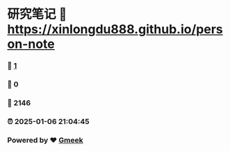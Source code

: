 # 研究笔记 :link: https://xinlongdu888.github.io/person-note 
### :page_facing_up: [1](https://xinlongdu888.github.io/person-note/tag.html) 
### :speech_balloon: 0 
### :hibiscus: 2146 
### :alarm_clock: 2025-01-06 21:04:45 
### Powered by :heart: [Gmeek](https://github.com/Meekdai/Gmeek)
